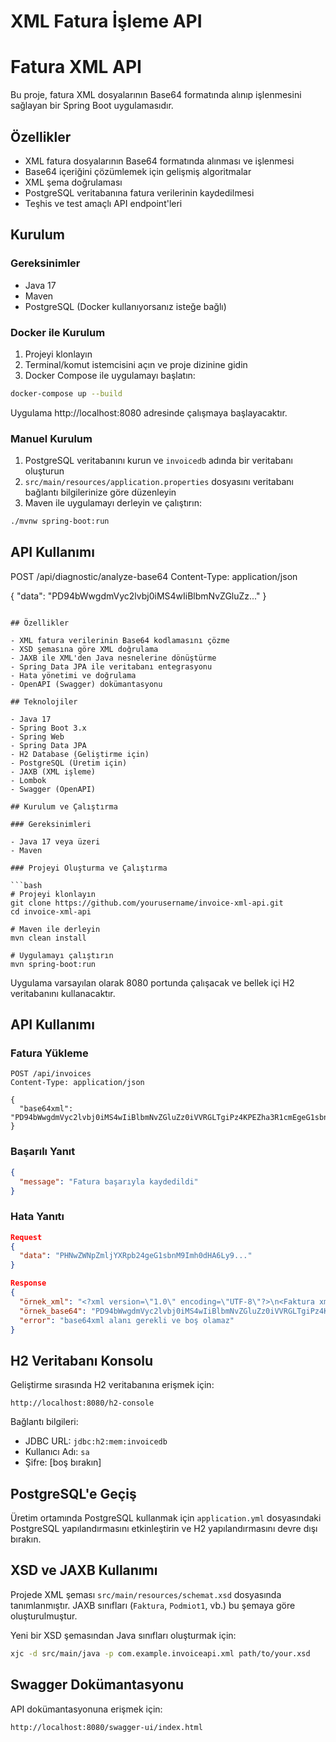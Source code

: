 # XML Fatura İşleme API
# Fatura XML API

Bu proje, fatura XML dosyalarının Base64 formatında alınıp işlenmesini sağlayan bir Spring Boot uygulamasıdır.

## Özellikler

- XML fatura dosyalarının Base64 formatında alınması ve işlenmesi
- Base64 içeriğini çözümlemek için gelişmiş algoritmalar
- XML şema doğrulaması
- PostgreSQL veritabanına fatura verilerinin kaydedilmesi
- Teşhis ve test amaçlı API endpoint'leri

## Kurulum

### Gereksinimler

- Java 17
- Maven
- PostgreSQL (Docker kullanıyorsanız isteğe bağlı)

### Docker ile Kurulum

1. Projeyi klonlayın
2. Terminal/komut istemcisini açın ve proje dizinine gidin
3. Docker Compose ile uygulamayı başlatın:

```bash
docker-compose up --build
```

Uygulama http://localhost:8080 adresinde çalışmaya başlayacaktır.

### Manuel Kurulum

1. PostgreSQL veritabanını kurun ve `invoicedb` adında bir veritabanı oluşturun
2. `src/main/resources/application.properties` dosyasını veritabanı bağlantı bilgilerinize göre düzenleyin
3. Maven ile uygulamayı derleyin ve çalıştırın:

```bash
./mvnw spring-boot:run
```

## API Kullanımı

POST /api/diagnostic/analyze-base64
Content-Type: application/json

{
  "data": "PD94bWwgdmVyc2lvbj0iMS4wIiBlbmNvZGluZz..."
}
```

## Özellikler

- XML fatura verilerinin Base64 kodlamasını çözme
- XSD şemasına göre XML doğrulama
- JAXB ile XML'den Java nesnelerine dönüştürme
- Spring Data JPA ile veritabanı entegrasyonu
- Hata yönetimi ve doğrulama
- OpenAPI (Swagger) dokümantasyonu

## Teknolojiler

- Java 17
- Spring Boot 3.x
- Spring Web
- Spring Data JPA
- H2 Database (Geliştirme için)
- PostgreSQL (Üretim için)
- JAXB (XML işleme)
- Lombok
- Swagger (OpenAPI)

## Kurulum ve Çalıştırma

### Gereksinimleri

- Java 17 veya üzeri
- Maven

### Projeyi Oluşturma ve Çalıştırma

```bash
# Projeyi klonlayın
git clone https://github.com/yourusername/invoice-xml-api.git
cd invoice-xml-api

# Maven ile derleyin
mvn clean install

# Uygulamayı çalıştırın
mvn spring-boot:run
```

Uygulama varsayılan olarak 8080 portunda çalışacak ve bellek içi H2 veritabanını kullanacaktır.

## API Kullanımı

### Fatura Yükleme

```
POST /api/invoices
Content-Type: application/json

{
  "base64xml": "PD94bWwgdmVyc2lvbj0iMS4wIiBlbmNvZGluZz0iVVRGLTgiPz4KPEZha3R1cmEgeG1sbnM9Imh0dHA6Ly9jcmQuZ292LnBsL3d6b3IvMjAyMy8wNi8yOS8xMjY0OC8iPgogIDxQb2RtaW90MT4KICAgIDxEYW5lSWRlbnR5ZmlrYWN5am5lPgogICAgICA8TklQPjEyMzQ1Njc4OTA8L05JUD4KICAgIDwvRGFuZUlkZW50eWZpa2FjeWpuZT4KICA8L1BvZG1pb3QxPgogIDxGYT4KICAgIDxQXzE+MjAyMy0wOC0zMTwvUF8xPgogICAgPFBfMj5GSzIwMjMvMDgvMzE8L1BfMj4KICA8L0ZhPgo8L0Zha3R1cmE+"
}

```

### Başarılı Yanıt

```json
{
  "message": "Fatura başarıyla kaydedildi"
}
```

### Hata Yanıtı

```json
Request
{
  "data": "PHNwZWNpZmljYXRpb24geG1sbnM9Imh0dHA6Ly9..."
}

Response
{
  "örnek_xml": "<?xml version=\"1.0\" encoding=\"UTF-8\"?>\n<Faktura xmlns=\"http://crd.gov.pl/wzor/2023/06/29/12648/\">\n  <Podmiot1>\n    <DaneIdentyfikacyjne>\n      <NIP>1234567890</NIP>\n    </DaneIdentyfikacyjne>\n  </Podmiot1>\n  <Fa>\n    <P_1>2023-08-31</P_1>\n    <P_2>FK2023/08/31</P_2>\n  </Fa>\n</Faktura>",
  "örnek_base64": "PD94bWwgdmVyc2lvbj0iMS4wIiBlbmNvZGluZz0iVVRGLTgiPz4KPEZha3R1cmEgeG1sbnM9Imh0dHA6Ly9jcmQuZ292LnBsL3d6b3IvMjAyMy8wNi8yOS8xMjY0OC8iPgogIDxQb2RtaW90MT4KICAgIDxEYW5lSWRlbnR5ZmlrYWN5am5lPgogICAgICA8TklQPjEyMzQ1Njc4OTA8L05JUD4KICAgIDwvRGFuZUlkZW50eWZpa2FjeWpuZT4KICA8L1BvZG1pb3QxPgogIDxGYT4KICAgIDxQXzE+MjAyMy0wOC0zMTwvUF8xPgogICAgPFBfMj5GSzIwMjMvMDgvMzE8L1BfMj4KICA8L0ZhPgo8L0Zha3R1cmE+",
  "error": "base64xml alanı gerekli ve boş olamaz"
}
```

## H2 Veritabanı Konsolu

Geliştirme sırasında H2 veritabanına erişmek için:

```
http://localhost:8080/h2-console
```

Bağlantı bilgileri:
- JDBC URL: `jdbc:h2:mem:invoicedb`
- Kullanıcı Adı: `sa`
- Şifre: [boş bırakın]

## PostgreSQL'e Geçiş

Üretim ortamında PostgreSQL kullanmak için `application.yml` dosyasındaki PostgreSQL yapılandırmasını etkinleştirin ve H2 yapılandırmasını devre dışı bırakın.

## XSD ve JAXB Kullanımı

Projede XML şeması `src/main/resources/schemat.xsd` dosyasında tanımlanmıştır. JAXB sınıfları (`Faktura`, `Podmiot1`, vb.) bu şemaya göre oluşturulmuştur.

Yeni bir XSD şemasından Java sınıfları oluşturmak için:

```bash
xjc -d src/main/java -p com.example.invoiceapi.xml path/to/your.xsd
```

## Swagger Dokümantasyonu

API dokümantasyonuna erişmek için:

```
http://localhost:8080/swagger-ui/index.html
```
